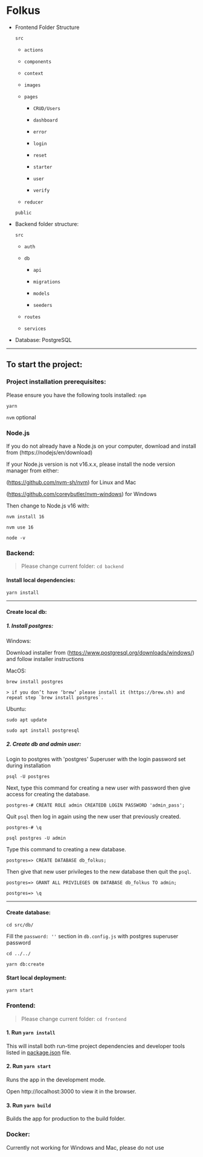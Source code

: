 

# Folkus

  - Frontend Folder Structure

    `src`

      - `actions` 

      - `components` 

      - `context` 

      - `images` 

      - `pages` 

        - `CRUD/Users` 

        - `dashboard` 

        - `error`

        - `login` 

        - `reset`

        - `starter`

        - `user`

        - `verify`

      - `reducer` 

    `public` 

  - Backend folder structure: 

    `src` 

      - `auth` 

      - `db` 

        - `api` 

        - `migrations` 

        - `models`

        - `seeders` 

      - `routes` 

      - `services` 

  - Database: PostgreSQL

  -----------------------

## To start the project:

### Project installation prerequisites:

Please ensure you have the following tools installed:
  `npm`

  `yarn`

  `nvm` optional

### Node.js 

If you do not already have a Node.js on your computer, download and install from (https://nodejs/en/download)

If your Node.js version is not v16.x.x, please install the node version manager from either:

  (https://github.com/nvm-sh/nvm) for Linux and Mac

  (https://github.com/coreybutler/nvm-windows) for Windows

Then change to Node.js v16 with:

`nvm install 16`

`nvm use 16`

`node -v`

### Backend:

> Please change current folder: `cd backend`

#### Install local dependencies:
`yarn install`

  ------------

#### Create local db:
##### 1.  Install postgres:
Windows:

Download installer from (https://www.postgresql.org/downloads/windows/) and follow installer instructions

MacOS:

`brew install postgres`

    > if you don’t have ‘brew‘ please install it (https://brew.sh) and repeat step `brew install postgres`.

Ubuntu:

`sudo apt update`

`sudo apt install postgresql`

##### 2. Create db and admin user:
Login to postgres with 'postgres' Superuser with the login password set during installation

`psql -U postgres`

Next, type this command for creating a new user with password then give access for creating the database.

`postgres-# CREATE ROLE admin CREATEDB LOGIN PASSWORD 'admin_pass';`

Quit `psql` then log in again using the new user that previously created.

`postgres-# \q`

`psql postgres -U admin`

Type this command to creating a new database.

`postgres=> CREATE DATABASE db_folkus;`

Then give that new user privileges to the new database then quit the `psql`.

`postgres=> GRANT ALL PRIVILEGES ON DATABASE db_folkus TO admin;`

`postgres=> \q`

  ------------

#### Create database:

`cd src/db/`

Fill the `password: ''` section in `db.config.js` with postgres superuser password

`cd ../../`

`yarn db:create`

#### Start local deployment:
`yarn start`

### Frontend:

> Please change current folder: `cd frontend`

  #### 1. Run `yarn install`

  This will install both run-time project dependencies and developer tools listed
  in [package.json](../project-files/package.json) file.

  #### 2. Run `yarn start`

  Runs the app in the development mode.

  Open http://localhost:3000 to view it in the browser. 

  #### 3. Run `yarn build`

  Builds the app for production to the build folder.

### Docker:

Currently not working for Windows and Mac, please do not use
